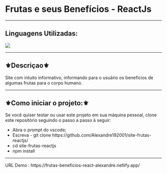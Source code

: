 <h1>Frutas e seus Benefícios - ReactJs</h1>
<hr>
<h2>Linguagens Utilizadas:</h2>

<div style="display: inline_block">
   <img src="https://img.shields.io/badge/React-20232A?style=for-the-badge&logo=react&logoColor=61DAFB"></img>
</div>

<hr>
<h2>⚜️Descriçao⚜️</h2>
<p>Site com intuito informativo, informando para o usuário os benefícios de algumas frutas para o corpo humano.</p>
<hr>
<h2>⚜️Como iniciar o projeto:⚜️</h2>
<p>Se você quiser testar ou usar este projeto em sua máquina pessoal, clone este repositório seguindo o passo a passo à seguir:</p>
<ul>
<li>Abra o prompt do vscode;</li>
<li>Escreva - git clone https://github.com/Alexandre192001/site-frutas-reactjs/</li>
<li>cd site-frutas-reactjs</li>
<li>npm install</li>
</ul>
<hr>
URL Demo : https://frutas-beneficios-react-alexandre.netlify.app/
